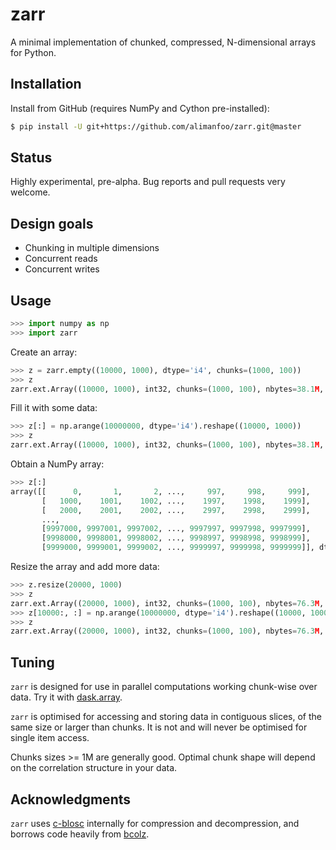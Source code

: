 # zarr

A minimal implementation of chunked, compressed, N-dimensional arrays for 
Python.

## Installation

Install from GitHub (requires NumPy and Cython pre-installed):

```bash
$ pip install -U git+https://github.com/alimanfoo/zarr.git@master
```

## Status

Highly experimental, pre-alpha. Bug reports and pull requests very welcome.

## Design goals

* Chunking in multiple dimensions
* Concurrent reads
* Concurrent writes

## Usage

```python
>>> import numpy as np
>>> import zarr

```

Create an array:

```python
>>> z = zarr.empty((10000, 1000), dtype='i4', chunks=(1000, 100))
>>> z
zarr.ext.Array((10000, 1000), int32, chunks=(1000, 100), nbytes=38.1M, cbytes=0, cname=blosclz, clevel=5, shuffle=1)

```

Fill it with some data:

```python
>>> z[:] = np.arange(10000000, dtype='i4').reshape((10000, 1000))
>>> z
zarr.ext.Array((10000, 1000), int32, chunks=(1000, 100), nbytes=38.1M, cbytes=2.0M, cratio=19.3, cname=blosclz, clevel=5, shuffle=1)

```

Obtain a NumPy array:

```python
>>> z[:]
array([[      0,       1,       2, ...,     997,     998,     999],
       [   1000,    1001,    1002, ...,    1997,    1998,    1999],
       [   2000,    2001,    2002, ...,    2997,    2998,    2999],
       ..., 
       [9997000, 9997001, 9997002, ..., 9997997, 9997998, 9997999],
       [9998000, 9998001, 9998002, ..., 9998997, 9998998, 9998999],
       [9999000, 9999001, 9999002, ..., 9999997, 9999998, 9999999]], dtype=int32)

```

Resize the array and add more data:

```python
>>> z.resize(20000, 1000)
>>> z
zarr.ext.Array((20000, 1000), int32, chunks=(1000, 100), nbytes=76.3M, cbytes=2.0M, cratio=38.5, cname=blosclz, clevel=5, shuffle=1)
>>> z[10000:, :] = np.arange(10000000, dtype='i4').reshape((10000, 1000))
>>> z
zarr.ext.Array((20000, 1000), int32, chunks=(1000, 100), nbytes=76.3M, cbytes=4.0M, cratio=19.3, cname=blosclz, clevel=5, shuffle=1)

```

## Tuning

``zarr`` is designed for use in parallel computations working chunk-wise 
over data. Try it with [dask.array](http://dask.pydata.org/en/latest/array.html).

``zarr`` is optimised for accessing and storing data in contiguous slices, 
of the same size or larger than chunks. It is not and will never be 
optimised for single item access. 

Chunks sizes >= 1M are generally good. Optimal chunk shape will depend on 
the correlation structure in your data.

## Acknowledgments

``zarr`` uses [c-blosc](https://github.com/Blosc/c-blosc) internally for 
compression and decompression, and borrows code heavily from 
[bcolz](http://bcolz.blosc.org/).
